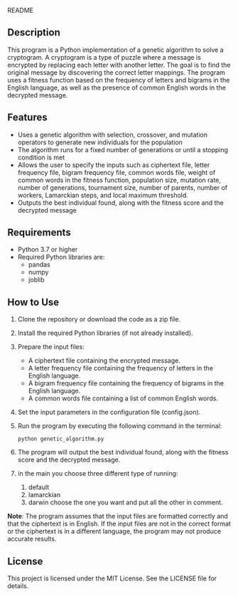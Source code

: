 README

## Description
This program is a Python implementation of a genetic algorithm to solve a cryptogram. A cryptogram is a type of puzzle where a message is encrypted by replacing each letter with another letter. The goal is to find the original message by discovering the correct letter mappings. The program uses a fitness function based on the frequency of letters and bigrams in the English language, as well as the presence of common English words in the decrypted message.

## Features
- Uses a genetic algorithm with selection, crossover, and mutation operators to generate new individuals for the population
- The algorithm runs for a fixed number of generations or until a stopping condition is met
- Allows the user to specify the inputs such as ciphertext file, letter frequency file, bigram frequency file, common words file, weight of common words in the fitness function, population size, mutation rate, number of generations, tournament size, number of parents, number of workers, Lamarckian steps, and local maximum threshold.
- Outputs the best individual found, along with the fitness score and the decrypted message

## Requirements
- Python 3.7 or higher
- Required Python libraries are: 
  - pandas
  - numpy
  - joblib

## How to Use
1. Clone the repository or download the code as a zip file.
2. Install the required Python libraries (if not already installed).
3. Prepare the input files: 
    - A ciphertext file containing the encrypted message.
    - A letter frequency file containing the frequency of letters in the English language.
    - A bigram frequency file containing the frequency of bigrams in the English language.
    - A common words file containing a list of common English words.
4. Set the input parameters in the configuration file (config.json).
5. Run the program by executing the following command in the terminal:
   ```
   python genetic_algorithm.py
   ```
6. The program will output the best individual found, along with the fitness score and the decrypted message.

7. in the main you choose three different type of running:
    1. default
    2. lamarckian
    3. darwin
    choose the one you want and put all the other in comment.

**Note**: The program assumes that the input files are formatted correctly and that the ciphertext is in English. If the input files are not in the correct format or the ciphertext is in a different language, the program may not produce accurate results.

## License
This project is licensed under the MIT License. See the LICENSE file for details.
